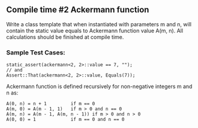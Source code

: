 ## Compile time #2 Ackermann function  

Write a class template that when instantiated with parameters m and n, will  
contain the static value equals to Ackermann function value A(m, n). All  
calculations should be finished at compile time.  

### Sample Test Cases:

    static_assert(ackermann<2, 2>::value == 7, "");
    // and
    Assert::That(ackermann<2, 2>::value, Equals(7));

Ackermann function is defined recursively for non-negative integers m and n as:
    
    A(0, n) = n + 1         if m == 0
    A(m, 0) = A(m - 1, 1)   if m > 0 and n == 0
    A(m, n) = A(m - 1, A(m, n - 1)) if m > 0 and n > 0
    A(0, 0) = 1             if m == 0 and n == 0